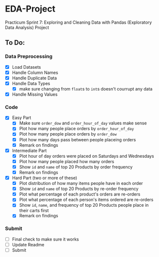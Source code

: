 # EDA-Project
Practicum Sprint 7: Exploring and Cleaning Data with Pandas (Exploratory Data Analysis) Project

## To Do:
### Data Preprocessing
- [x] Load Datasets
- [x] Handle Column Names
- [x] Handle Duplicate Data
- [x] Handle Data Types
    - [x] make sure changing from `float`s to `int`s doesn't courrupt any data
- [x] Handle Missing Values

### Code
- [x] Easy Part
    - [x] Make sure `order_dow` and `order_hour_of_day` values make sense
    - [x] Plot how many people place orders by `order_hour_of_day`
    - [x] Plot how many people place orders by `order_dow`
    - [x] Plot how many days pass between people placeing orders
    - [x] Remark on findings
- [x] Intermediate Part
    - [x] Plot hour of day orders were placed on Saturdays and Wednesdays
    - [x] Plot how many people placed how many orders
    - [x] Show `id` and `name` of top 20 Products by order frequency
    - [x] Remark on findings
- [x] Hard Part (two or more of these)
    - [x] Plot distribution of how many items people have in each order
    - [x] Show `id` and `name` of top 20 Products by re-order frequency
    - [x] Plot what percentage of each product's orders are re-orders
    - [x] Plot what percentage of each person's items ordered are re-orders
    - [x] Show `id`, `name`, and frequency of top 20 Products people place in their carts first
    - [x] Remark on findings

### Submit
- [ ] Final check to make sure it works
- [ ] Update Readme
- [ ] Submit